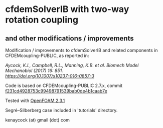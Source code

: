 # cfdemSolverIB with two-way rotation coupling 
## and other modifications / improvements
Modification / improvements to cfdemSolverIB and related components in CFDEMcoupling-PUBLIC, as reported in:

*Aycock, K.I., Campbell, R.L., Manning, K.B. et al. Biomech Model Mechanobiol (2017) 16: 851.<br>
https://doi.org/10.1007/s10237-016-0857-3*

Code is based on CFDEMcoupling-PUBLIC 2.7.x, commit <a href="https://github.com/CFDEMproject/CFDEMcoupling-PUBLIC/commits/f231cd4928753c99498791539bab0de4b1caab7e">f231cd4928753c99498791539bab0de4b1caab7e</a>

Tested with <a href="https://openfoam.org/download/2-3-1-source/">OpenFOAM 2.3.1</a>

Segré–Silberberg case included in 'tutorials' directory.

kenaycock (at) gmail (dot) com
